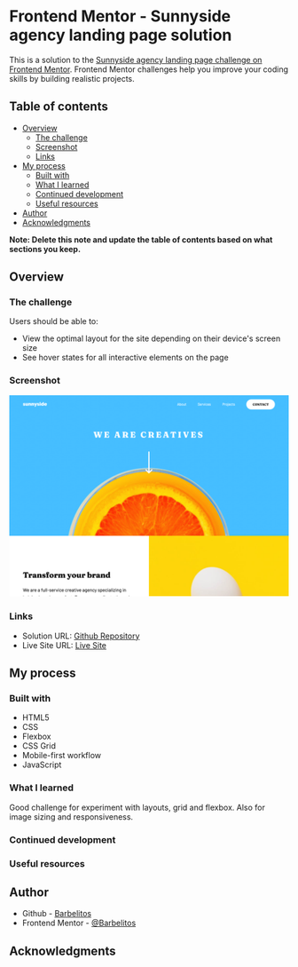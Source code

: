 # Frontend Mentor - Sunnyside agency landing page solution

This is a solution to the [Sunnyside agency landing page challenge on Frontend Mentor](https://www.frontendmentor.io/challenges/sunnyside-agency-landing-page-7yVs3B6ef). Frontend Mentor challenges help you improve your coding skills by building realistic projects.

## Table of contents

- [Overview](#overview)
  - [The challenge](#the-challenge)
  - [Screenshot](#screenshot)
  - [Links](#links)
- [My process](#my-process)
  - [Built with](#built-with)
  - [What I learned](#what-i-learned)
  - [Continued development](#continued-development)
  - [Useful resources](#useful-resources)
- [Author](#author)
- [Acknowledgments](#acknowledgments)

**Note: Delete this note and update the table of contents based on what sections you keep.**

## Overview

### The challenge

Users should be able to:

- View the optimal layout for the site depending on their device's screen size
- See hover states for all interactive elements on the page

### Screenshot

![](./screenshot.jpg)

### Links

- Solution URL: [Github Repository](https://github.com/Barbelitos/FrontEndMentor-SunnysideAgencyLanding)
- Live Site URL: [Live Site](https://barbelitos.github.io/FrontEndMentor-SunnysideAgencyLanding/)

## My process

### Built with

- HTML5
- CSS
- Flexbox
- CSS Grid
- Mobile-first workflow
- JavaScript

### What I learned

Good challenge for experiment with layouts, grid and flexbox. Also for image sizing and responsiveness.

### Continued development

### Useful resources

## Author

- Github - [Barbelitos](https://github.com/Barbelitos)
- Frontend Mentor - [@Barbelitos](https://www.frontendmentor.io/profile/Barbelitos)

## Acknowledgments
